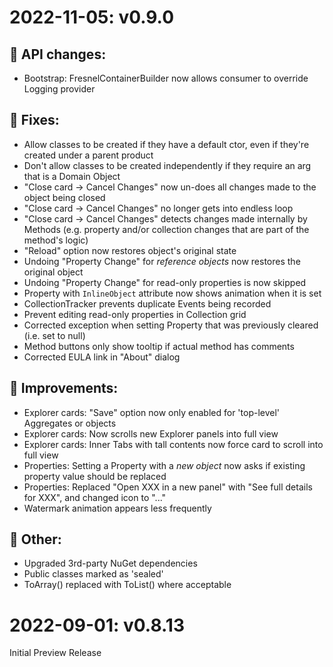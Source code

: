 # 2022-11-05: v0.9.0
## 🔌 API changes:
- Bootstrap: FresnelContainerBuilder now allows consumer to override Logging provider

## 🐞 Fixes:
- Allow classes to be created if they have a default ctor, even if they're created under a parent product
- Don't allow classes to be created independently if they require an arg that is a Domain Object
- "Close card -> Cancel Changes" now un-does all changes made to the object being closed
- "Close card -> Cancel Changes" no longer gets into endless loop
- "Close card -> Cancel Changes" detects changes made internally by Methods (e.g. property and/or collection changes that are part of the method's logic)
- "Reload" option now restores object's original state
- Undoing "Property Change" for *reference objects* now restores the original object
- Undoing "Property Change" for read-only properties is now skipped
- Property with `InlineObject` attribute now shows animation when it is set
- CollectionTracker prevents duplicate Events being recorded
- Prevent editing read-only properties in Collection grid
- Corrected exception when setting Property that was previously cleared (i.e. set to null)
- Method buttons only show tooltip if actual method has comments
- Corrected EULA link in "About" dialog

## 🎨 Improvements:
- Explorer cards: "Save" option now only enabled for 'top-level' Aggregates or objects
- Explorer cards: Now scrolls new Explorer panels into full view
- Explorer cards: Inner Tabs with tall contents now force card to scroll into full view
- Properties: Setting a Property with a *new object* now asks if existing property value should be replaced
- Properties: Replaced "Open XXX in a new panel" with "See full details for XXX", and changed icon to "..."
- Watermark animation appears less frequently

## 💨 Other:
- Upgraded 3rd-party NuGet dependencies
- Public classes marked as 'sealed'
- ToArray() replaced with ToList() where acceptable


# 2022-09-01: v0.8.13
Initial Preview Release 